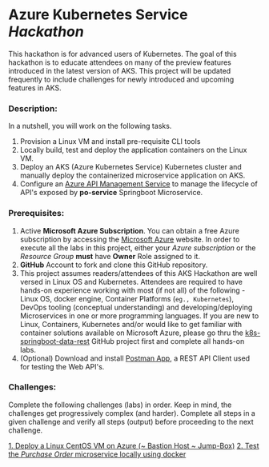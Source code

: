 #  Azure Kubernetes Service *Hackathon*
This hackathon is for advanced users of Kubernetes.  The goal of this hackathon is to educate attendees on many of the preview features introduced in the latest version of AKS.  This project will be updated frequently to include challenges for newly introduced and upcoming features in AKS.

### Description:

In a nutshell, you will work on the following tasks.
1.  Provision a Linux VM and install pre-requisite CLI tools
2.  Locally build, test and deploy the application containers on the Linux VM.
2.  Deploy an AKS (Azure Kubernetes Service) Kubernetes cluster and manually deploy the containerized microservice application on AKS.
5.  Configure an [Azure API Management Service](https://docs.microsoft.com/en-us/azure/api-management/) to manage the lifecycle of API's exposed by **po-service** Springboot Microservice.

### Prerequisites:
1.  Active **Microsoft Azure Subscription**.  You can obtain a free Azure subscription by accessing the [Microsoft Azure](https://azure.microsoft.com/en-us/?v=18.12) website.  In order to execute all the labs in this project, either your *Azure subscription* or the *Resource Group* **must** have **Owner** Role assigned to it.
2.  **GitHub** Account to fork and clone this GitHub repository.
3.  This project assumes readers/attendees of this AKS Hackathon are well versed in Linux OS and Kubernetes.  Attendees are required to have hands-on experience working with most (if not all) of the following - Linux OS, docker engine, Container Platforms (`eg., Kubernetes`), DevOps tooling (conceptual understanding) and developing/deploying Microservices in one or more programming languages.  If you are new to Linux, Containers, Kubernetes and/or would like to get familiar with container solutions available on Microsoft Azure, please go thru the [k8s-springboot-data-rest](https://github.com/ganrad/k8s-springboot-data-rest) GitHub project first and complete all hands-on labs.
4.  (Optional) Download and install [Postman App](https://www.getpostman.com/apps), a REST API Client used for testing the Web API's.

### Challenges:
Complete the following challenges (labs) in order.  Keep in mind, the challenges get progressively complex (and harder).   Complete all steps in a given challenge and verify all steps (output) before proceeding to the next challenge.

[1. Deploy a Linux CentOS VM on Azure (~ Bastion Host ~ Jump-Box)](https://github.com/ganrad/aks-hackathon/tree/master/1-Deploy-LinuxVM)
[2. Test the *Purchase Order* microservice locally using docker](https://github.com/ganrad/aks-hackathon/tree/master/2-Test-Microservice)
